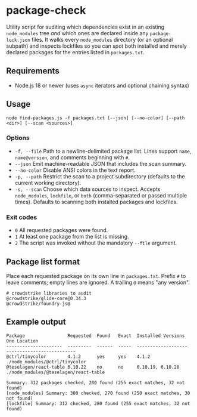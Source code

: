 # package-check

Utility script for auditing which dependencies exist in an existing `node_modules` tree *and* which ones are declared inside any `package-lock.json` files. It walks every `node_modules` directory (or an optional subpath) and inspects lockfiles so you can spot both installed and merely declared packages for the entries listed in `packages.txt`.

## Requirements

- Node.js 18 or newer (uses `async` iterators and optional chaining syntax)

## Usage

```
node find-packages.js -f packages.txt [--json] [--no-color] [--path <dir>] [--scan <sources>]
```

### Options

- `-f, --file` Path to a newline-delimited package list. Lines support `name`, `name@version`, and comments beginning with `#`.
- `--json` Emit machine-readable JSON that includes the scan summary.
- `--no-color` Disable ANSI colors in the text report.
- `-p, --path` Restrict the scan to a project subdirectory (defaults to the current working directory).
- `-s, --scan` Choose which data sources to inspect. Accepts `node_modules`, `lockfile`, or `both` (comma-separated or passed multiple times). Defaults to scanning both installed packages and lockfiles.

### Exit codes

- `0` All requested packages were found.
- `1` At least one package from the list is missing.
- `2` The script was invoked without the mandatory `--file` argument.

## Package list format

Place each requested package on its own line in `packages.txt`. Prefix `#` to leave comments; empty lines are ignored. A trailing `@` means "any version".

```text
# crowdstrike libraries to audit
@crowdstrike/glide-core@0.34.3
@crowdstrike/foundry-js@
```

## Example output

```
Package                Requested  Found   Exact  Installed Versions   One Location
---------------------  ---------  ------  -----  -------------------  --------------------------
@ctrl/tinycolor        4.1.2      yes     yes    4.1.2                ./node_modules/@ctrl/tinycolor
@teselagen/react-table 6.10.22    no      no     6.10.19, 6.10.20     ./node_modules/@teselagen/react-table

Summary: 312 packages checked, 280 found (255 exact matches, 32 not found)
[node_modules] Summary: 300 checked, 270 found (250 exact matches, 30 not found)
[lockfile] Summary: 312 checked, 280 found (255 exact matches, 32 not found)
```
